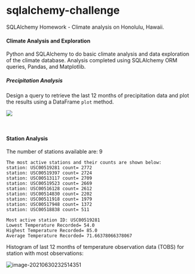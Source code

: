# sqlalchemy-challenge
SQLAlchemy Homework - Climate analysis on Honolulu, Hawaii. 

#### Climate Analysis and Exploration

Python and SQLAlchemy to do basic climate analysis and data exploration of the climate database. Analysis completed using SQLAlchemy ORM queries, Pandas, and Matplotlib.

##### Precipitation Analysis 

Design a query to retrieve the last 12 months of precipitation data and plot the results using a DataFrame `plot` method. 

![](C:\Users\franc\AppData\Roaming\Typora\typora-user-images\image-20210630001219136.png)

​	

#### Station Analysis

The number of stations available are: 9

```
The most active stations and their counts are shown below:
station: USC00519281 count= 2772
station: USC00519397 count= 2724
station: USC00513117 count= 2709
station: USC00519523 count= 2669
station: USC00516128 count= 2612
station: USC00514830 count= 2202
station: USC00511918 count= 1979
station: USC00517948 count= 1372
station: USC00518838 count= 511
```

```
Most active station ID: USC00519281
Lowest Temperature Recorded= 54.0
Highest Temperature Recorded= 85.0
Average Temperature Recorded= 71.66378066378067
```

Histogram of last 12 months of temperature observation data (TOBS) for station with most observations: 

![image-20210630232514351](C:\Users\franc\AppData\Roaming\Typora\typora-user-images\image-20210630232514351.png)
